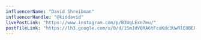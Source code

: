 ```yaml
---
influencerName: "David Shreibman"
influencerHandle: "@kiddavid"
livePostLink: "https://www.instagram.com/p/B3UqLExn7mu/"
postFileLink: "https://lh3.google.com/u/0/d/1SmJdVQRA6tFcuKdc3UwRlEUBEFXDbxic"
---
```

